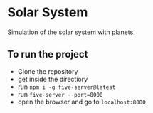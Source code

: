 # Solar System

Simulation of the solar system with planets.

## To run the project

- Clone the repository
- get inside the directiory
- run `npm i -g five-server@latest`
- run `five-server --port=8000`
- open the browser and go to `localhost:8000`
